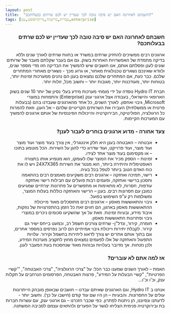 ```yaml
---
layout: post
title:  "חשבתם לאחרונה האם יש סיבה טובה לכך שעדיין יש לכם שרתים בבעלותכם?"
tags: [עברית,בריטניה,מייקרוסופט,ענן,enterprise]
---
```



<div dir="rtl" lang="he">
<h3>
חשבתם לאחרונה האם יש סיבה טובה לכך שעדיין יש לכם שרתים בבעלותכם?
</h3>
ארגונים רבים ממשיכים להחזיק שרתים במשרד או בחוות שרתים לאורך שנים וללא בדיקה מתמדת של האפשרויות האחרות בשוק. גם אם בעבר שקלתם מעבר של שרותים שונים לענן ופסלתם אותם, אנו חושבים שיש להמשיך את הבדיקה הזו מדי מספר שנים, ולוודא שאינכם נשארים טכנולוגית מאחור, או גרוע מכך - נשארים מאחורי המתחרים שלכם. כבר כעת, אם המתחרים שלכם נמצאים בענן הם נהנים ממערכות זמינות יותר, בטוחות יותר, מעודכנות יותר, מגובות יותר – וחשוב מכל, זולות יותר.


חברת Hydro IT נוסדה על ידי מומחי מערכות מידע בעלי נסיון של יותר 10 שנים בשוק הארופאי והישראלי, בעבודה אצל ארגוני ענק (Enterprise) והתמחות במוצרי Microsoft, גיבוי ואחסון. לאורך השנים, כל אחד מהארגונים שעבדנו בהם (בבעלות פרטית או ממשלתית) העבירו את השרותים הקריטיים שלהם – אל הענן. וזאת להמרות כל הרגולציה, הפוליטיקה, הבירוקרטיה והייכולות הפיננסיות של אותם ארגונים להמשיך עם המערכות הקיימות.

<h3> צעד אחורה - מדוע ארגונים בוחרים לעבור לענן?</h3>
<ul><li>
אבטחה – האבטחה בענן היא חלק אינטגרלי, אין צורך בעוד מוצר ועוד מוצר ועוד מוצר, ועוד פרוייקט, ועוד שדרוג כדי להגן על השירות. הכל מוטמע בתוכו – או מקסימום בעוד מוצר אחד לצידו.
</li><li>
זמינות – הספק מכיר את המוצר שלו לעומקו, הוא מטמיע אותו בתצורה האופטימלית והיתירה ביותר, הוא מנטר את השירות 24X7X365 ויש לו את כוח האדם הטוב ביותר לטפל בכל בעיה.
</li><li>
רישוי, תמיכה ואחזקה – ארגונים רבים משקיעים מאמצים רבים בהתאמה וחסכון ברישוי ואחזקה, ופעמים רבות פועלים עם חבילות רישוי ואחזקה עודפות, חסרות, לא מתאימות או מתפשרים על פתרונות יצרתיים שמגיעים כמובן עם חסרונות רבים. בענן – הרישוי והאחזקה כוללות בעלות המוצר, ומשולמות רק ע"פ השימוש בפועל.
</li><li>
גיבוי והתאוששות מאסון – ארגונים רבים מתוסכלים מאוד מייכולת ההתאוששות מאסון בארגון, הם חווים זאת כל הזמן בהתפרצויות של נוזקות, איבוד מידע, ובעיות זמינות. וזאת על אך שהשקיעו סכומים ניכרים במוצרי גיבוי ופתרונות התאוששות מאסון.
</li><li>
חומרה, קירור, ונדל"ן- שרתים צורכים חשמל רב, וכמעט בייחס ישיר גם קירור. לקבלת יתירות וייכולת גיבוי אמיתיים הם לרוב נפרסים במספר אתרים, וגם בתוך אותם אתרים יש צורך לדאוג ליתירות בחשמל וקירור. עלויות התפעול והאחזקה של אלו לפעמים נמצאים מחוץ לתקציב מערכות המידע, ולכן נזנחות. אך מדובר בעלויות גבוהות מאוד שנחסכות בעת המעבר לענן.
</li></ul>

<h3>
אז למה אתם לא עוברים?
</h3>
האמת – לאורך השנים שמענו כבר הכל: על "צרכי הרגולציה", "צרכי האבטחה", "'קשיי הפרטיות", "קשיי הבעלות על המידע", פרצות האבטחה, הפרסומים הנרחבים על תקלות ענק, וכ'ו וכ'ו... 


אנחנו ב Hydro IT, וגם הארגונים שאיתם עבדנו – חושבים שבאופן מובהק הייתרונות עולים על החסרונות. והבעיות – הן היו שם עוד קודם (חישבו על כך). וחשוב יותר - לדעתנו ונסיוננו, הן ניתנות לפתרון. כפי שכבר הזכרנו – גם ארגוני ענק, עם עשרות חברות בת ובירוקרטיה פנימית הצליחו לגשר על הפערים ולהתאים עצמם לסביבה המשתנה. 
</div>
